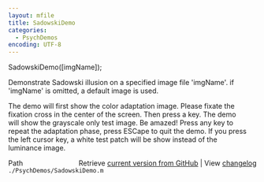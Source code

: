 ```yaml
---
layout: mfile
title: SadowskiDemo
categories:
  - PsychDemos
encoding: UTF-8
---
```


SadowskiDemo([imgName]);  

Demonstrate Sadowski illusion on a specified image file 'imgName'. if  
'imgName' is omitted, a default image is used.  

The demo will first show the color adaptation image. Please fixate the  
fixation cross in the center of the screen. Then press a key. The demo  
will show the grayscale only test image. Be amazed! Press any key to  
repeat the adaptation phase, press ESCape to quit the demo. If you press  
the left cursor key, a white test patch will be show instead of the  
luminance image.  



<div class="code_header" style="text-align:right;">
  <span style="float:left;">Path&nbsp;&nbsp;</span> <span class="counter">Retrieve <a href=
  "https://raw.github.com/Psychtoolbox-3/Psychtoolbox-3/beta/./PsychDemos/SadowskiDemo.m">current version from GitHub</a> | View <a href=
  "https://github.com/Psychtoolbox-3/Psychtoolbox-3/commits/beta/./PsychDemos/SadowskiDemo.m">changelog</a></span>
</div>
<div class="code">
  <code>./PsychDemos/SadowskiDemo.m</code>
</div>
